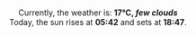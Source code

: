 <p  align="center"><br/>Currently, the weather is: <b> 17°C, <i>few clouds</i></b></br>Today, the sun rises at <b>05:42</b> and sets at <b>18:47</b>.</p>